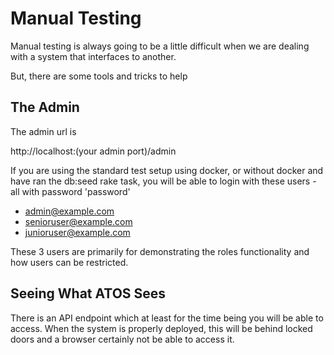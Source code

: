 # Manual Testing

Manual testing is always going to be a little difficult when we are dealing with a
system that interfaces to another.

But, there are some tools and tricks to help

## The Admin

The admin url is

http://localhost:(your admin port)/admin

If you are using the standard test setup using docker, or without docker and have ran the
db:seed rake task, you will be able to login with these users - all with password 'password'

* admin@example.com
* senioruser@example.com
* junioruser@example.com

These 3 users are primarily for demonstrating the roles functionality and
how users can be restricted.

## Seeing What ATOS Sees

There is an API endpoint which at least for the time being you will be able
to access.  When the system is properly deployed, this will be behind locked
doors and a browser certainly not be able to access it.

